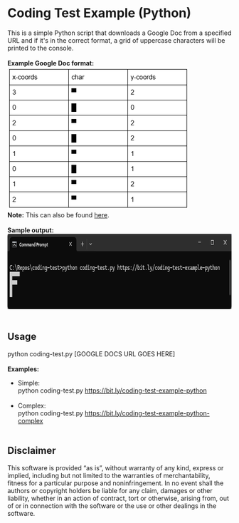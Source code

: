 # Coding Test Example (Python)
This is a simple Python script that downloads a Google Doc from a specified URL and if it's in the correct format, a grid of uppercase characters will be printed to the console.
<br/><br/>
**Example Google Doc format:**<br/>
<img src="images/coding-test-example-doc.png" alt="Example Document" width="408" height="321">
<br/>
**Note:** This can also be found <a href="https://bit.ly/coding-test-example-python" target="_blank" >here</a>.
<br/><br/>
**Sample output:**<br/>
<img src="images/coding-test-sample-output.png" alt="Sample Output" width="806" height="169">
<br/><br/>

## Usage
python coding-test.py [GOOGLE DOCS URL GOES HERE]
<br/><br/>
**Examples:**
<br/>
- Simple:<br/>
python coding-test.py https://bit.ly/coding-test-example-python
<br/><br/>
- Complex:<br/>
python coding-test.py https://bit.ly/coding-test-example-python-complex
<br/><br/>

## Disclaimer
This software is provided “as is”, without warranty of any kind, express or implied, including but not limited to the warranties of merchantability, fitness for a particular purpose and noninfringement. In no event shall the authors or copyright holders be liable for any claim, damages or other liability, whether in an action of contract, tort or otherwise, arising from, out of or in connection with the software or the use or other dealings in the software.